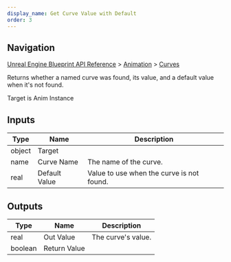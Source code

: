 ```yaml
---
display_name: Get Curve Value with Default
order: 3
---
```

## Navigation

[Unreal Engine Blueprint API Reference](https://dev.epicgames.com/documentation/en-us/unreal-engine/BlueprintAPI) > [Animation](https://dev.epicgames.com/documentation/en-us/unreal-engine/BlueprintAPI/Animation) > [Curves](https://dev.epicgames.com/documentation/en-us/unreal-engine/BlueprintAPI/Animation/Curves)

Returns whether a named curve was found, its value, and a default value when it's not found.

Target is Anim Instance

## Inputs

| Type | Name | Description |
| --- | --- | --- |
| object | Target |  |
| name | Curve Name | The name of the curve. |
| real | Default Value | Value to use when the curve is not found. |

## Outputs

| Type | Name | Description |
| --- | --- | --- |
| real | Out Value | The curve's value. |
| boolean | Return Value |  |
